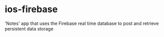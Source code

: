 # ios-firebase
'Notes' app that uses the Firebase real time database to post and retrieve persistent data storage
